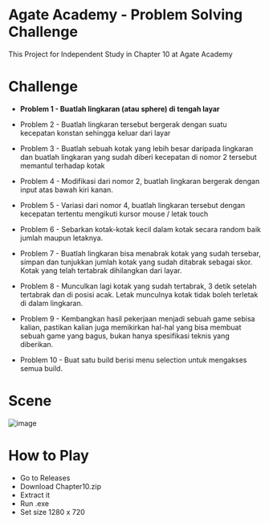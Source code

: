 # Agate Academy - Problem Solving Challenge
This Project for Independent Study in Chapter 10 at Agate Academy 

# Challenge
- **Problem 1 - Buatlah lingkaran (atau sphere) di tengah layar**

- Problem 2 - Buatlah lingkaran tersebut bergerak dengan suatu kecepatan konstan sehingga keluar dari layar

- Problem 3 - Buatlah sebuah kotak yang lebih besar daripada lingkaran dan buatlah lingkaran yang sudah diberi kecepatan di nomor 2 tersebut memantul terhadap kotak

- Problem 4 - Modifikasi dari nomor 2, buatlah lingkaran bergerak dengan input atas bawah kiri kanan.

- Problem 5 - Variasi dari nomor 4, buatlah lingkaran tersebut dengan kecepatan tertentu mengikuti kursor mouse / letak touch

- Problem 6 - Sebarkan kotak-kotak kecil dalam kotak secara random baik jumlah maupun letaknya.

- Problem 7 - Buatlah lingkaran bisa menabrak kotak yang sudah tersebar, simpan dan tunjukkan jumlah kotak yang sudah ditabrak sebagai skor. Kotak yang telah tertabrak dihilangkan dari layar.

- Problem 8 - Munculkan lagi kotak yang sudah tertabrak, 3 detik setelah tertabrak dan di posisi acak. Letak munculnya kotak tidak boleh terletak di dalam lingkaran.

- Problem 9 - Kembangkan hasil pekerjaan menjadi sebuah game sebisa kalian, pastikan kalian juga memikirkan hal-hal yang bisa membuat sebuah game yang bagus, bukan hanya spesifikasi teknis yang diberikan.

- Problem 10 - Buat satu build berisi menu selection untuk mengakses semua build.

# Scene
![image](https://user-images.githubusercontent.com/45990233/136964919-dfc952f5-6ab6-4ac4-9d84-7a61375e5edb.png)

# How to Play
- Go to Releases
- Download Chapter10.zip
- Extract it
- Run .exe
- Set size 1280 x 720


